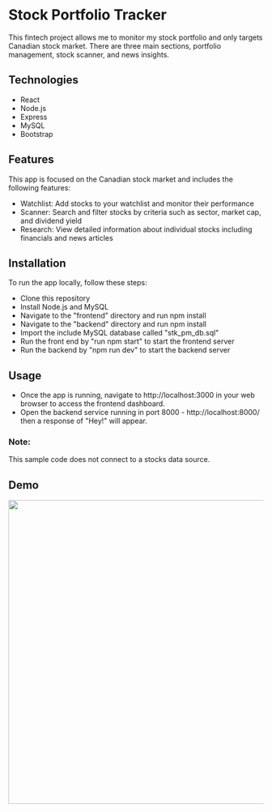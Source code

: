 # Stock Portfolio Tracker

This fintech project allows me to monitor my stock portfolio and only targets Canadian stock market. There are three main sections, portfolio management, stock scanner, and news insights.

## Technologies

- React
- Node.js
- Express
- MySQL
- Bootstrap

## Features

This app is focused on the Canadian stock market and includes the following features:
- Watchlist: Add stocks to your watchlist and monitor their performance
- Scanner: Search and filter stocks by criteria such as sector, market cap, and dividend yield
- Research: View detailed information about individual stocks including financials and news articles

## Installation

To run the app locally, follow these steps:
- Clone this repository
- Install Node.js and MySQL
- Navigate to the "frontend" directory and run npm install
- Navigate to the "backend" directory and run npm install
- Import the include MySQL database called "stk_pm_db.sql" 
- Run the front end by "run npm start" to start the frontend server
- Run the backend by "npm run dev" to start the backend server

## Usage
- Once the app is running, navigate to http://localhost:3000 in your web browser to access the frontend dashboard. 
- Open the backend service running in port 8000 - http://localhost:8000/ then a response of "Hey!" will appear. 

### Note: 
This sample code does not connect to a stocks data source. 

## Demo
<img src="https://raw.githubusercontent.com/ifperalta/StocksManager/blob/master/frontend/demo-v2.gif" width="600">
